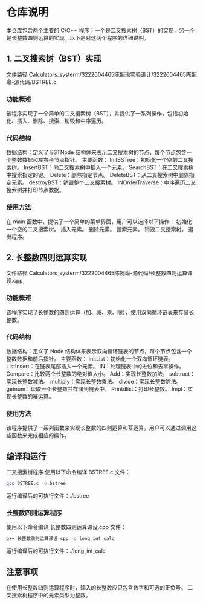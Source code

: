 # 仓库说明
本仓库包含两个主要的 C/C++ 程序：一个是二叉搜索树（BST）的实现，另一个是长整数四则运算的实现。以下是对这两个程序的详细说明。
## 1. 二叉搜索树（BST）实现
文件路径
Calculators_systerm/3222004465陈婉瑜实验设计/3222004465陈婉瑜-源代码/BSTREE.c
### 功能概述
该程序实现了一个简单的二叉搜索树（BST），并提供了一系列操作，包括初始化、插入、删除、搜索、销毁和中序遍历。
### 代码结构
数据结构：定义了 BSTNode 结构体来表示二叉搜索树的节点，每个节点包含一个整数数据和左右子节点指针。
主要函数：
InitBSTree：初始化一个空的二叉搜索树。
InsertBST：向二叉搜索树中插入一个元素。
SearchBST：在二叉搜索树中搜索指定的键。
Delete：删除指定节点。
DeleteBST：从二叉搜索树中删除指定元素。
destroyBST：销毁整个二叉搜索树。
INOrderTraverse：中序遍历二叉搜索树并打印节点数据。
### 使用方法
在 main 函数中，提供了一个简单的菜单界面，用户可以选择以下操作：
初始化一个空的二叉搜索树。
插入元素。
删除元素。
搜索元素。
销毁二叉搜索树。
退出程序。

## 2. 长整数四则运算实现
文件路径
Calculators_systerm/3222004465陈婉瑜-源代码/长整数四则运算课设.cpp
### 功能概述
该程序实现了长整数的四则运算（加、减、乘、除），使用双向循环链表来存储长整数。
### 代码结构
数据结构：定义了 Node 结构体来表示双向循环链表的节点，每个节点包含一个整数数据和前后指针。
主要函数：
InitList：初始化一个双向循环链表。
ListInsert：在链表尾部插入一个元素。
IN：处理链表中的进位和去零操作。
Compare：比较两个长整数的绝对值大小。
Add：实现长整数加法。
subtract：实现长整数减法。
multiply：实现长整数乘法。
divide：实现长整数除法。
getnum：读取一个长整数并存储到链表中。
Printdlist：打印长整数。
Impl：实现长整数的幂运算。
### 使用方法
该程序提供了一系列函数来实现长整数的四则运算和幂运算。用户可以通过调用这些函数来完成相应的操作。
## 编译和运行
二叉搜索树程序
使用以下命令编译 BSTREE.c 文件：
```sh
gcc BSTREE.c -o bstree
```
运行编译后的可执行文件：./bstree
### 长整数四则运算程序
使用以下命令编译 长整数四则运算课设.cpp 文件：
```sh
g++ 长整数四则运算课设.cpp -o long_int_calc
```
运行编译后的可执行文件：./long_int_calc
## 注意事项
在使用长整数四则运算程序时，输入的长整数应只包含数字和可选的正负号。
二叉搜索树程序中的元素类型为整数。
